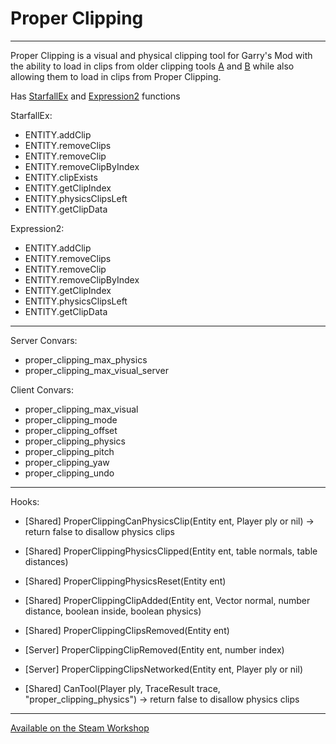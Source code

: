# Proper Clipping

---

Proper Clipping is a visual and physical clipping tool for Garry's Mod with the ability to load in clips from older clipping tools [A](https://steamcommunity.com/sharedfiles/filedetails/?id=106753151) and [B](https://steamcommunity.com/sharedfiles/filedetails/?id=238138995) while also allowing them to load in clips from Proper Clipping.

Has [StarfallEx](https://github.com/thegrb93/StarfallEx) and [Expression2](https://github.com/wiremod/wire) functions

StarfallEx:
- ENTITY.addClip
- ENTITY.removeClips
- ENTITY.removeClip
- ENTITY.removeClipByIndex
- ENTITY.clipExists
- ENTITY.getClipIndex
- ENTITY.physicsClipsLeft
- ENTITY.getClipData

Expression2:
- ENTITY.addClip
- ENTITY.removeClips
- ENTITY.removeClip
- ENTITY.removeClipByIndex
- ENTITY.getClipIndex
- ENTITY.physicsClipsLeft
- ENTITY.getClipData

---

Server Convars:
- proper_clipping_max_physics
- proper_clipping_max_visual_server

Client Convars:
- proper_clipping_max_visual
- proper_clipping_mode
- proper_clipping_offset
- proper_clipping_physics
- proper_clipping_pitch
- proper_clipping_yaw
- proper_clipping_undo

---

Hooks:
- [Shared] ProperClippingCanPhysicsClip(Entity ent, Player ply or nil) -> return false to disallow physics clips
- [Shared] ProperClippingPhysicsClipped(Entity ent, table normals, table distances)
- [Shared] ProperClippingPhysicsReset(Entity ent)
- [Shared] ProperClippingClipAdded(Entity ent, Vector normal, number distance, boolean inside, boolean physics)
- [Shared] ProperClippingClipsRemoved(Entity ent)
- [Server] ProperClippingClipRemoved(Entity ent, number index)
- [Server] ProperClippingClipsNetworked(Entity ent, Player ply or nil)

- [Shared] CanTool(Player ply, TraceResult trace, "proper_clipping_physics") -> return false to disallow physics clips

---

[Available on the Steam Workshop](https://steamcommunity.com/sharedfiles/filedetails/?id=2256491552)
